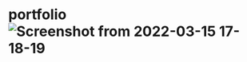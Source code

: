 # portfolio![Screenshot from 2022-03-15 17-18-19](https://user-images.githubusercontent.com/96244525/158423615-7f76f424-a6b2-4428-bffc-3e8146801c00.png)
